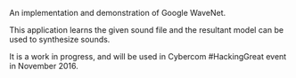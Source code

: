An implementation and demonstration of Google WaveNet.

This application learns the given sound file and
the resultant model can be used to synthesize sounds.

It is a work in progress, and will be used in Cybercom #HackingGreat
event in November 2016.

